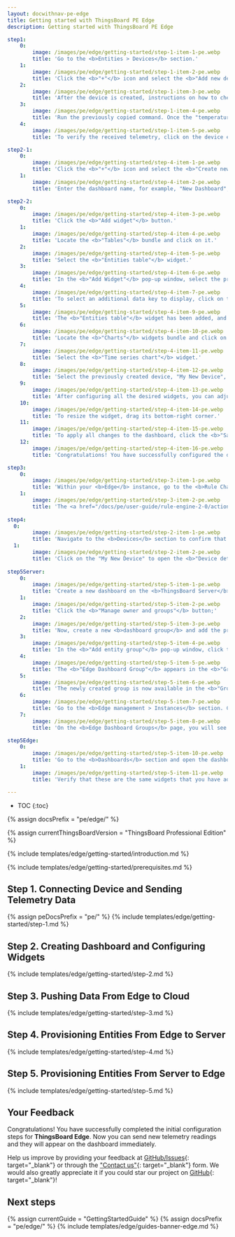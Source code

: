 ```yaml
---
layout: docwithnav-pe-edge
title: Getting started with ThingsBoard PE Edge
description: Getting started with ThingsBoard PE Edge

step1:
    0:
        image: /images/pe/edge/getting-started/step-1-item-1-pe.webp
        title: 'Go to the <b>Entities > Devices</b> section.'
    1:
        image: /images/pe/edge/getting-started/step-1-item-2-pe.webp
        title: 'Click the <b>"+"</b> icon and select the <b>"Add new device"</b> option. Enter a name for the device, for example, "My New Device". No other changes are required. Click the <b>"Add"</b> button to create the device.'
    2:
        image: /images/pe/edge/getting-started/step-1-item-3-pe.webp
        title: 'After the device is created, instructions on how to check its <b>connectivity</b> will be provided. Select the <b>messaging protocol</b> and your <b>operating system</b>. Install the required client tools, then copy the provided command.'
    3:
        image: /images/pe/edge/getting-started/step-1-item-4-pe.webp
        title: 'Run the previously copied command. Once the "temperature" readings are published, the device state will change from <span style="color:red">"Inactive"</span> to <span style="color:green">"Active"</span>, and you will see the published "temperature" readings. Finally, close the connectivity window.'
    4:
        image: /images/pe/edge/getting-started/step-1-item-5-pe.webp
        title: 'To verify the received telemetry, click on the device entity and open the <b>"Latest Telemetry"</b> tab.'

step2-1:
    0:
        image: /images/pe/edge/getting-started/step-4-item-1-pe.webp
        title: 'Click the <b>"+"</b> icon and select the <b>"Create new dashboard"</b> option from the drop-down menu.'
    1:
        image: /images/pe/edge/getting-started/step-4-item-2-pe.webp
        title: 'Enter the dashboard name, for example, "New Dashboard", and click the <b>"Add"</b> button to create the dashboard.'

step2-2:
    0:
        image: /images/pe/edge/getting-started/step-4-item-3-pe.webp
        title: 'Click the <b>"Add widget"</b> button.'
    1:
        image: /images/pe/edge/getting-started/step-4-item-4-pe.webp
        title: 'Locate the <b>"Tables"</b> bundle and click on it.'
    2:
        image: /images/pe/edge/getting-started/step-4-item-5-pe.webp
        title: 'Select the <b>"Entities table"</b> widget.'
    3:
        image: /images/pe/edge/getting-started/step-4-item-6-pe.webp
        title: 'In the <b>"Add Widget"</b> pop-up window, select the previously created device, "My New Device", in the <b>"Device"</b> field.<ul><li>The <b>“name”</b> key has already been added to the <b>“Columns”</b> section. It will display the column with the device name.</li><li>To add another column with different key value, click the <b>"Add column"</b> button.</li></ul>'
    4:
        image: /images/pe/edge/getting-started/step-4-item-7-pe.webp
        title: 'To select an additional data key to display, click on the newly appeared field. In the drop-down menu, you will see the list of the available data keys. Select the <b>"temperature"</b> data key. Click the <b>"Add"</b> button.'
    5:
        image: /images/pe/edge/getting-started/step-4-item-9-pe.webp
        title: 'The <b>"Entities table"</b> widget has been added, and <b>"My New Device"</b> is now displayed in the list. To add another widget, click the <b>"Add widget"</b> button.'
    6:
        image: /images/pe/edge/getting-started/step-4-item-10-pe.webp
        title: 'Locate the <b>"Charts"</b> widgets bundle and click on it.'
    7:
        image: /images/pe/edge/getting-started/step-4-item-11-pe.webp
        title: 'Select the <b>"Time series chart"</b> widget.'
    8:
        image: /images/pe/edge/getting-started/step-4-item-12-pe.webp
        title: 'Select the previously created device, "My New Device", as the <b>data source</b>, and click the <b>"Add"</b> button. The <b>"Time series chart"</b> widget has been successfully added to the dashboard.'
    9:
        image: /images/pe/edge/getting-started/step-4-item-13-pe.webp
        title: 'After configuring all the desired widgets, you can adjust their size and placement on the dashboard as needed. Drag and drop the widget to reposition it on the dashboard.'
    10:
        image: /images/pe/edge/getting-started/step-4-item-14-pe.webp
        title: 'To resize the widget, drag its bottom-right corner.'
    11:
        image: /images/pe/edge/getting-started/step-4-item-15-pe.webp
        title: 'To apply all changes to the dashboard, click the <b>"Save"</b> button in the upper-right corner of the screen.'
    12:
        image: /images/pe/edge/getting-started/step-4-item-16-pe.webp
        title: 'Congratulations! You have successfully configured the dashboard. Now, all new telemetry readings will instantly appear on the dashboard widgets.'

step3:
    0:
        image: /images/pe/edge/getting-started/step-3-item-1-pe.webp
        title: 'Within your <b>Edge</b> instance, go to the <b>Rule Chains</b> section and open the <b>"Edge Root Rule Chain"</b>.'
    1:
        image: /images/pe/edge/getting-started/step-3-item-2-pe.webp
        title: 'The <a href="/docs/pe/user-guide/rule-engine-2-0/action-nodes/#push-to-cloud" target="_blank">Push to Cloud</a> rule node is used to transmit messages from edge to cloud after they have been stored in the local database.'
    
step4:
  0:
        image: /images/pe/edge/getting-started/step-2-item-1-pe.webp
        title: 'Navigate to the <b>Devices</b> section to confirm that the newly created device, "My New Device", has been published to the <b>ThingsBoard Server (Cloud)</b>.'
  1:
        image: /images/pe/edge/getting-started/step-2-item-2-pe.webp
        title: 'Click on the "My New Device" to open the <b>"Device details"</b> page and select the <b>"Relations"</b> tab. Switch the direction from <b>"From"</b> to <b>"To"</b> to view the relation to the Edge that provisioned this device.'
    
step5Server:
    0:
        image: /images/pe/edge/getting-started/step-5-item-1-pe.webp
        title: 'Create a new dashboard on the <b>ThingsBoard Server</b>. Click the <b>"Dashboard details"</b> icon to view details;'
    1:
        image: /images/pe/edge/getting-started/step-5-item-2-pe.webp
        title: 'Click the <b>"Manage owner and groups"</b> button;'
    2:
        image: /images/pe/edge/getting-started/step-5-item-3-pe.webp
        title: 'Now, create a new <b>dashboard group</b> and add the previously created dashboard to it. Enter a name for the new dashboard group (for example, "Edge Dashboard Group") in the <b>"Groups"</b> field, and click the <b>"Create a new one!"</b> link.'
    3:
        image: /images/pe/edge/getting-started/step-5-item-4-pe.webp
        title: 'In the <b>"Add entity group"</b> pop-up window, click the <b>"Add"</b> button.'
    4:
        image: /images/pe/edge/getting-started/step-5-item-5-pe.webp
        title: 'The <b>"Edge Dashboard Group"</b> appears in the <b>"Groups"</b> field. Click the <b>"Update"</b> button.'
    5:
        image: /images/pe/edge/getting-started/step-5-item-6-pe.webp
        title: 'The newly created group is now available in the <b>"Groups"</b> column.'
    6:
        image: /images/pe/edge/getting-started/step-5-item-7-pe.webp
        title: 'Go to the <b>Edge management > Instances</b> section. Click the <b>"Manage edge dashboard groups"</b> icon of the instance in question.'
    7:
        image: /images/pe/edge/getting-started/step-5-item-8-pe.webp
        title: 'On the <b>Edge Dashboard Groups</b> page, you will see all the dashboard groups that are already assigned to this <b>Edge</b>. To assign another dashboard group, click the <b>"+"</b> icon and select "Edge Dashboard Group" from the drop-down-menu. Click the <b>"Assign"</b> button.'

step5Edge:
    0:
        image: /images/pe/edge/getting-started/step-5-item-10-pe.webp
        title: 'Go to the <b>Dashboards</b> section and open the dashboard you have created on the <b>ThingsBoard Professional Edition Server</b>'    
    1:
        image: /images/pe/edge/getting-started/step-5-item-11-pe.webp
        title: 'Verify that these are the same widgets that you have added on the Cloud.'

---
```


* TOC
{:toc}

{% assign docsPrefix = "pe/edge/" %}

{% assign currentThingsBoardVersion = "ThingsBoard Professional Edition" %}

{% include templates/edge/getting-started/introduction.md %}

{% include templates/edge/getting-started/prerequisites.md %}

## Step 1. Connecting Device and Sending Telemetry Data

{% assign peDocsPrefix = "pe/" %}
{% include templates/edge/getting-started/step-1.md %}

## Step 2. Creating Dashboard and Configuring Widgets

{% include templates/edge/getting-started/step-2.md %}

## Step 3. Pushing Data From Edge to Cloud

{% include templates/edge/getting-started/step-3.md %}

## Step 4. Provisioning Entities From Edge to Server

{% include templates/edge/getting-started/step-4.md %}

## Step 5. Provisioning Entities From Server to Edge

{% include templates/edge/getting-started/step-5.md %}

## Your Feedback

Congratulations! You have successfully completed the initial configuration steps for **ThingsBoard Edge**. Now you can send new telemetry readings and they will appear on the dashboard immediately.

Help us improve by providing your feedback at [GitHub/Issues](https://github.com/thingsboard/thingsboard-edge/issues){: target="_blank"} or through the ["Contact us"](https://docs.sensef.ru/docs/contact-us/){: target="_blank"} form.
We would also greatly appreciate it if you could star our project on [GitHub](https://github.com/thingsboard/thingsboard-edge){: target="_blank"}!

## Next steps

{% assign currentGuide = "GettingStartedGuide" %}
{% assign docsPrefix = "pe/edge/" %}
{% include templates/edge/guides-banner-edge.md %}